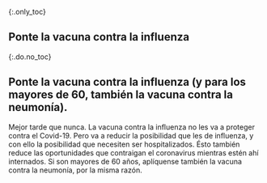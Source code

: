 {:.only_toc}
## Ponte la vacuna contra la influenza

{:.do.no_toc}
## Ponte la vacuna contra la influenza (y para los mayores de 60, también la vacuna contra la neumonía).

Mejor tarde que nunca. La vacuna contra la influenza no les va a proteger contra el Covid-19. Pero va a reducir la posibilidad que les de influenza, y con ello la posibilidad que necesiten ser hospitalizados. Ésto también reduce las oportunidades que contraigan el coronavirus mientras estén ahí internados. Si son mayores de 60 años, aplíquense también la vacuna contra la neumonía, por la misma razón.
